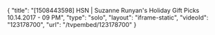 {
    "title": "[1508443598] HSN | Suzanne Runyan's Holiday Gift Picks 10.14.2017 - 09 PM",
    "type": "solo",
    "layout": "iframe-static",
    "videoId": "123178700",
    "url": "\/tvpembed\/123178700"
}